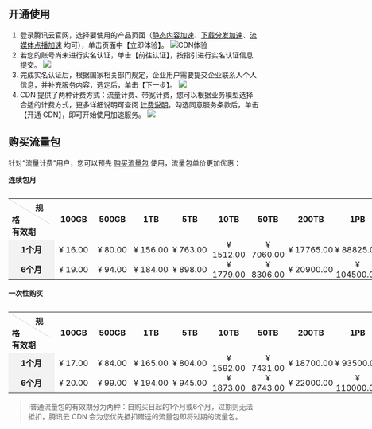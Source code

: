 ## 开通使用
1. 登录腾讯云官网，选择要使用的产品页面（[静态内容加速](https://cloud.tencent.com/product/cdn)、[下载分发加速](https://cloud.tencent.com/product/cdn)、[流媒体点播加速](https://cloud.tencent.com/product/cdn) 均可），单击页面中【立即体验】。
![CDN体验](https://main.qcloudimg.com/raw/c16b0957ae60425a22e8782d5573e90b.png)
2. 若您的账号尚未进行实名认证，单击【前往认证】，按指引进行实名认证信息提交。
  ![](https://main.qcloudimg.com/raw/187a59af8ce89fdb07a529cec510c7db.png)
3. 完成实名认证后，根据国家相关部门规定，企业用户需要提交企业联系人个人信息，并补充服务内容，选定后，单击【下一步】。
 ![](https://main.qcloudimg.com/raw/09e7631432e4d3759c83c9111bdf6545.png)
4. CDN 提供了两种计费方式：流量计费、带宽计费，您可以根据业务模型选择合适的计费方式，更多详细说明可查阅 [计费说明](https://cloud.tencent.com/doc/product/228/2949)。勾选同意服务条款后，单击【开通 CDN】，即可开始使用加速服务。
![](https://main.qcloudimg.com/raw/b860732dfbd4266b1cc33745076571e8.png)

## 购买流量包
针对“流量计费”用户，您可以预先 [购买流量包](https://buy.cloud.tencent.com/cdn_package) 使用，流量包单价更加优惠：

**连续包月**
<table style="width:750px;">
    <caption></caption>
    <tr>
        <th style ="width:80px;height:45px;position:relative;text-align:left;padding:5px 7px;font-weight:700;" valign="top" ><div style="position:absolute;width:1px;height:99px;top:0;left:0;background-color: #d9d9d9;display:block;transform:rotate(-58.8deg);transform-origin:top;valign=top;"></div>&nbsp;&nbsp;&nbsp;&nbsp;&nbsp;&nbsp;&nbsp;&nbsp;&nbsp;&nbsp;&nbsp;规格<br>有效期</th>
        <th style="width:80px;padding:0;text-align:center;font-weight:700;">100GB</th>
        <th style="width:80px;padding:0;text-align:center;font-weight:700;">500GB</th>
        <th style="width:80px;padding:0;text-align:center;font-weight:700;">1TB</th>
        <th style="width:80px;padding:0;text-align:center;font-weight:700;">5TB</th>
 <th style="width:80px;padding:0;text-align:center;font-weight:700;">10TB</th>
 <th style="width:80px;padding:0;text-align:center;font-weight:700;">50TB</th>
 <th style="width:95px;padding:0;text-align:center;font-weight:700;">200TB</th>
 <th style="width:95px;padding:0;text-align:center;font-weight:700;">1PB</th>
    </tr>
    <tr>
        <td style="font-weight:700;text-align:center;background-color:#f2f2f2;">1个月</td>
        <td style="padding:0;text-align:center">¥ 16.00</td>
        <td style="padding:0;text-align:center">¥ 80.00</td>
        <td style="padding:0;text-align:center">¥ 156.00</td>
        <td style="padding:0;text-align:center">¥ 763.00</td>
    <td style="padding:0;text-align:center">¥ 1512.00</td>
    <td style="padding:0;text-align:center">¥ 7060.00</td>
    <td style="padding:0;text-align:center">¥ 17765.00</td>
    <td style="padding:0;text-align:center">¥ 88825.00</td>
    </tr>
    <tr>
        <td style="font-weight:700;text-align:center;background-color:#f2f2f2;">6个月</td>
       <td style="padding:0;text-align:center">¥ 19.00</td>
        <td style="padding:0;text-align:center">¥ 94.00</td>
        <td style="padding:0;text-align:center">¥ 184.00</td>
        <td style="padding:0;text-align:center">¥ 898.00</td>
    <td style="padding:0;text-align:center">¥ 1779.00</td>
    <td style="padding:0;text-align:center">¥ 8306.00</td>
    <td style="padding:0;text-align:center">¥ 20900.00</td>
    <td style="padding:0;text-align:center">¥ 104500.00</td>
    </tr>
</table>

**一次性购买**
<table style="width:750px;">
    <caption></caption>
    <tr>
        <th style ="width:80px;height:45px;position:relative;text-align:left;padding:5px 7px;font-weight:700;" valign="top" ><div style="position:absolute;width:1px;height:99px;top:0;left:0;background-color: #d9d9d9;display:block;transform:rotate(-58.8deg);transform-origin:top;valign=top;"></div>&nbsp;&nbsp;&nbsp;&nbsp;&nbsp;&nbsp;&nbsp;&nbsp;&nbsp;&nbsp;&nbsp;规格<br>有效期</th>
        <th style="width:80px;padding:0;text-align:center;font-weight:700;">100GB</th>
        <th style="width:80px;padding:0;text-align:center;font-weight:700;">500GB</th>
        <th style="width:80px;padding:0;text-align:center;font-weight:700;">1TB</th>
        <th style="width:80px;padding:0;text-align:center;font-weight:700;">5TB</th>
 <th style="width:80px;padding:0;text-align:center;font-weight:700;">10TB</th>
 <th style="width:80px;padding:0;text-align:center;font-weight:700;">50TB</th>
 <th style="width:95px;padding:0;text-align:center;font-weight:700;">200TB</th>
 <th style="width:95px;padding:0;text-align:center;font-weight:700;">1PB</th>
    </tr>
    <tr>
        <td style="font-weight:700;text-align:center;background-color:#f2f2f2;">1个月</td>
        <td style="padding:0;text-align:center">¥ 17.00</td>
        <td style="padding:0;text-align:center">¥ 84.00</td>
        <td style="padding:0;text-align:center">¥ 165.00</td>
        <td style="padding:0;text-align:center">¥ 804.00</td>
    <td style="padding:0;text-align:center">¥ 1592.00</td>
    <td style="padding:0;text-align:center">¥ 7431.00</td>
    <td style="padding:0;text-align:center">¥ 18700.00</td>
    <td style="padding:0;text-align:center">¥ 93500.00</td>
    </tr>
    <tr>
        <td style="font-weight:700;text-align:center;background-color:#f2f2f2;">6个月</td>
       <td style="padding:0;text-align:center">¥ 20.00</td>
        <td style="padding:0;text-align:center">¥ 99.00</td>
        <td style="padding:0;text-align:center">¥ 194.00</td>
        <td style="padding:0;text-align:center">¥ 945.00</td>
    <td style="padding:0;text-align:center">¥ 1873.00</td>
    <td style="padding:0;text-align:center">¥ 8743.00</td>
    <td style="padding:0;text-align:center">¥ 22000.00</td>
    <td style="padding:0;text-align:center">¥ 110000.00</td>
    </tr>
</table>



>!普通流量包的有效期分为两种：自购买日起的1个月或6个月，过期则无法抵扣，腾讯云 CDN 会为您优先抵扣赠送的流量包即将过期的流量包。
